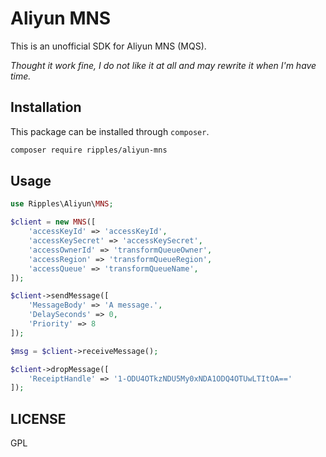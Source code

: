 # Aliyun MNS

This is an unofficial SDK for Aliyun MNS (MQS).

*Thought it work fine, I do not like it at all and may rewrite it when I'm have time.*

## Installation

This package can be installed through `composer`.

```bash
composer require ripples/aliyun-mns
```

## Usage

```php
use Ripples\Aliyun\MNS;

$client = new MNS([
    'accessKeyId' => 'accessKeyId',
    'accessKeySecret' => 'accessKeySecret',
    'accessOwnerId' => 'transformQueueOwner',
    'accessRegion' => 'transformQueueRegion',
    'accessQueue' => 'transformQueueName',
]);

$client->sendMessage([
    'MessageBody' => 'A message.',
    'DelaySeconds' => 0,
    'Priority' => 8
]);

$msg = $client->receiveMessage();

$client->dropMessage([
    'ReceiptHandle' => '1-ODU4OTkzNDU5My0xNDA1ODQ4OTUwLTItOA=='
]);
```

## LICENSE
GPL